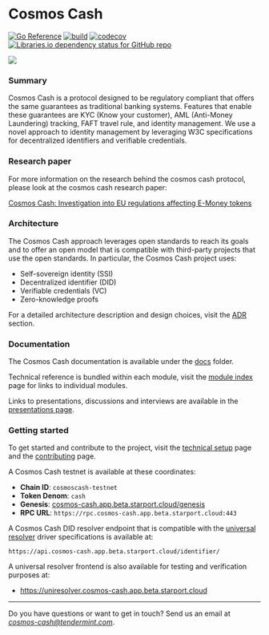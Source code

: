 # Cosmos Cash

[![Go Reference](https://pkg.go.dev/badge/github.com/allinbits/cosmos-cash.svg)](https://pkg.go.dev/github.com/allinbits/cosmos-cash)
[![build](https://github.com/allinbits/cosmos-cash/actions/workflows/ci.yaml/badge.svg?branch=main)](https://github.com/allinbits/cosmos-cash/actions/workflows/ci.yaml)
[![codecov](https://codecov.io/gh/allinbits/cosmos-cash/branch/main/graph/badge.svg?token=NLT5ZWM460)](https://codecov.io/gh/allinbits/cosmos-cash)
[![Libraries.io dependency status for GitHub repo](https://img.shields.io/librariesio/github/allinbits/cosmos-cash)](https://libraries.io/go/github.com%2Fallinbits%2Fcosmos-cash)

![](https://miro.medium.com/max/1000/1*8Wx44uvyJxpZUVS0WojMNw.png)

### Summary

Cosmos Cash is a protocol designed to be regulatory compliant that offers the same guarantees as traditional banking
systems. Features that enable these guarantees are KYC (Know your customer), AML (Anti-Money Laundering) tracking, FAFT
travel rule, and identity management. We use a novel approach to identity management by leveraging W3C specifications
for decentralized identifiers and verifiable credentials.

### Research paper

For more information on the research behind the cosmos cash protocol, please look at the cosmos cash research paper:

[Cosmos Cash: Investigation into EU regulations affecting E-Money tokens](https://drive.google.com/file/d/1zmEyA8kA0uAIRGDKxYElOKvjtz4f_Ep5/view)

### Architecture

The Cosmos Cash approach leverages open standards to reach its goals and to offer an open model that is compatible with
third-party projects that use the open standards. In particular, the Cosmos Cash project uses:

- Self-sovereign identity (SSI)
- Decentralized identifier (DID)
- Verifiable credentials (VC)
- Zero-knowledge proofs

For a detailed architecture description and design choices, visit the [ADR](./docs/Explanation/ADR) section.

### Documentation

The Cosmos Cash documentation is available under the [docs](./docs) folder.

Technical reference is bundled within each module, visit the [module index](./docs/Reference/MODULES.md) page for links
to individual modules.

Links to presentations, discussions and interviews are available in
the [presentations page](./docs/Explanation/presentations.md).

### Getting started

To get started and contribute to the project, visit the [technical setup](./TECHNICAL-SETUP.md) page and the
[contributing](./CONTRIBUTING.md) page.

A Cosmos Cash testnet is available at these coordinates:

- **Chain ID**: `cosmoscash-testnet`
- **Token Denom**: `cash`
- **Genesis**: [cosmos-cash.app.beta.starport.cloud/genesis](https://cosmos-cash.app.beta.starport.cloud/genesis?)
- **RPC URL**:  `https://rpc.cosmos-cash.app.beta.starport.cloud:443`

A Cosmos Cash DID resolver endpoint that is compatible with
the [universal resolver](https://github.com/decentralized-identity/universal-resolver) driver specifications is
available at:

```
https://api.cosmos-cash.app.beta.starport.cloud/identifier/
```

A universal resolver frontend is also available for testing and verification purposes at:

- https://uniresolver.cosmos-cash.app.beta.starport.cloud

--- 

Do you have questions or want to get in touch? Send us an email at *cosmos-cash@tendermint.com*.
